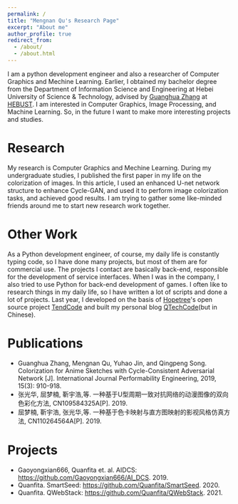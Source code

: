 ```yaml
---
permalink: /
title: "Mengnan Qu's Research Page"
excerpt: "About me"
author_profile: true
redirect_from: 
  - /about/
  - /about.html
---
```


I am a python development engineer and also a researcher of Computer Graphics and Mechine Learning. Earlier, I obtained my bachelor degree from the Department of Information Science and Engineering at Hebei University of Science & Technology, advised by [Guanghua Zhang](https://xxxy.web.hebust.edu.cn/jyjx/yjsjy/ssjy/guanghua.htm) at [HEBUST](https://www.hebust.edu.cn). I am interested in Computer Graphics, Image Processing, and Machine Learning. So, in the future I want to make more interesting projects and studies.

Research
======
My research is Computer Graphics and Mechine Learning. During my undergraduate studies, I published the first paper in my life on the colorization of images. In this article, I used an enhanced U-net network structure to enhance Cycle-GAN, and used it to perform image colorization tasks, and achieved good results. I am trying to gather some like-minded friends around me to start new research work together.

Other Work
======
As a Python development engineer, of course, my daily life is constantly typing code, so I have done many projects, but most of them are for commercial use. The projects I contact are basically back-end, responsible for the development of service interfaces. When I was in the company, I also tried to use Python for back-end development of games. I often like to research things in my daily life, so I have written a lot of scripts and done a lot of projects. Last year, I developed on the basis of [Hopetree](https://github.com/Hopetree)'s open source project [TendCode](https://tendcode.com) and built my personal blog [QTechCode](https://quanfita.cn)(but in Chinese).

Publications
======
* Guanghua Zhang, Mengnan Qu, Yuhao Jin, and Qingpeng Song. Colorization for Anime Sketches with Cycle-Consistent Adversarial Network [J]. International Journal Performability Engineering, 2019, 15(3): 910-918.
* 张光华, 屈梦楠, 靳宇浩,等. 一种基于U型周期一致对抗网络的动漫图像的双向色彩化方法, CN109584325A[P]. 2019.
* 屈梦楠, 靳宇浩, 张光华,等. 一种基于色卡映射与直方图映射的影视风格仿真方法, CN110264564A[P]. 2019.

Projects
======
* Gaoyongxian666, Quanfita et. al. AIDCS: https://github.com/Gaoyongxian666/AI_DCS. 2019.
* Quanfita. SmartSeed: https://github.com/Quanfita/SmartSeed. 2020.
* Quanfita. QWebStack: https://github.com/Quanfita/QWebStack. 2021.
